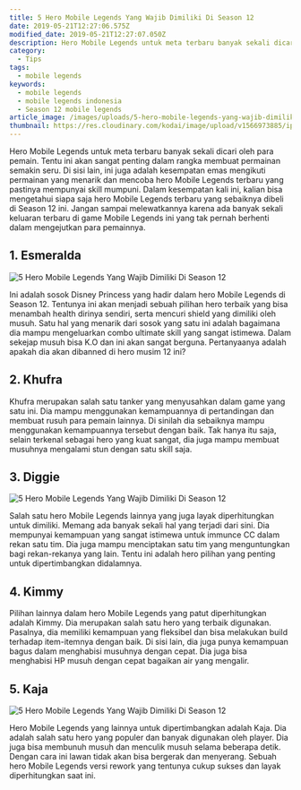 ```yaml
---
title: 5 Hero Mobile Legends Yang Wajib Dimiliki Di Season 12
date: 2019-05-21T12:27:06.575Z
modified_date: 2019-05-21T12:27:07.050Z
description: Hero Mobile Legends untuk meta terbaru banyak sekali dicari oleh para pemain. Tentu ini akan sangat penting.
category:
  - Tips
tags:
  - mobile legends
keywords:
  - mobile legends
  - mobile legends indonesia
  - Season 12 mobile legends
article_image: /images/uploads/5-hero-mobile-legends-yang-wajib-dimiliki-di-season-12-1.jpg
thumbnail: https://res.cloudinary.com/kodai/image/upload/v1566973885/ip/5-hero-mobile-legends-yang-wajib-dimiliki-di-season-12-2-013.jpg
---
```

Hero Mobile Legends untuk meta terbaru banyak sekali dicari oleh para pemain. Tentu ini akan sangat penting dalam rangka membuat permainan semakin seru. Di sisi lain, ini juga adalah kesempatan emas mengikuti permainan yang menarik dan mencoba hero Mobile Legends terbaru yang pastinya mempunyai skill mumpuni. Dalam kesempatan kali ini, kalian bisa mengetahui siapa saja hero Mobile Legends terbaru yang sebaiknya dibeli di Season 12 ini. Jangan sampai melewatkannya karena ada banyak sekali keluaran terbaru di game Mobile Legends ini yang tak pernah berhenti dalam mengejutkan para pemainnya.



## 1. Esmeralda

![5 Hero Mobile Legends Yang Wajib Dimiliki Di Season 12](https://res.cloudinary.com/kodai/image/upload/v1566973885/ip/5-hero-mobile-legends-yang-wajib-dimiliki-di-season-12-3.jpg)

Ini adalah sosok Disney Princess yang hadir dalam hero Mobile Legends di Season 12. Tentunya ini akan menjadi sebuah pilihan hero terbaik yang bisa menambah health dirinya sendiri, serta mencuri shield yang dimiliki oleh musuh. Satu hal yang menarik dari sosok yang satu ini adalah bagaimana dia mampu mengeluarkan combo ultimate skill yang sangat istimewa. Dalam sekejap musuh bisa K.O dan ini akan sangat berguna. Pertanyaanya adalah apakah dia akan dibanned di hero musim 12 ini?



## 2. Khufra

Khufra merupakan salah satu tanker yang menyusahkan dalam game yang satu ini. Dia mampu menggunakan kemampuannya di pertandingan dan membuat rusuh para pemain lainnya. Di sinilah dia sebaiknya mampu menggunakan kemampuannya tersebut dengan baik. Tak hanya itu saja, selain terkenal sebagai hero yang kuat sangat, dia juga mampu membuat musuhnya mengalami stun dengan satu skill saja.



## 3. Diggie

![5 Hero Mobile Legends Yang Wajib Dimiliki Di Season 12](https://res.cloudinary.com/kodai/image/upload/v1566973885/ip/5-hero-mobile-legends-yang-wajib-dimiliki-di-season-12-2.jpg)

Salah satu hero Mobile Legends lainnya yang juga layak diperhitungkan untuk dimiliki. Memang ada banyak sekali hal yang terjadi dari sini. Dia mempunyai kemampuan yang sangat istimewa untuk immunce CC dalam rekan satu tim. Dia juga mampu menciptakan satu tim yang menguntungkan bagi rekan-rekanya yang lain. Tentu ini adalah hero pilihan yang penting untuk dipertimbangkan didalamnya. 



## 4. Kimmy

Pilihan lainnya dalam hero Mobile Legends yang patut diperhitungkan adalah Kimmy. Dia merupakan salah satu hero yang terbaik digunakan. Pasalnya, dia memiliki kemampuan yang fleksibel dan bisa melakukan build terhadap item-itemnya dengan baik. Di sisi lain, dia juga punya kemampuan bagus dalam menghabisi musuhnya dengan cepat. Dia juga bisa menghabisi HP musuh dengan cepat bagaikan air yang mengalir.



## 5. Kaja

![5 Hero Mobile Legends Yang Wajib Dimiliki Di Season 12](https://res.cloudinary.com/kodai/image/upload/v1566973885/ip/5-hero-mobile-legends-yang-wajib-dimiliki-di-season-12-1.jpg)

Hero Mobile Legends yang lainnya untuk dipertimbangkan adalah Kaja. Dia adalah salah satu hero yang populer dan banyak digunakan oleh player. Dia juga bisa membunuh musuh dan menculik musuh selama beberapa detik. Dengan cara ini lawan tidak akan bisa bergerak dan menyerang. Sebuah hero Mobile Legends versi rework yang tentunya cukup sukses dan layak diperhitungkan saat ini.
